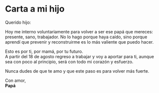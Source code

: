 # Carta a mi hijo

Querido hijo:

Hoy me interno voluntariamente para volver a ser ese papá que mereces: presente, sano, trabajador. No lo hago porque haya caído, sino porque aprendí que prevenir y reconstruirme es lo más valiente que puedo hacer.

Esto es por ti, por mamá, por tu futuro.  
A partir del 18 de agosto regreso a trabajar y voy a aportar para ti, aunque sea con poco al principio, será con todo mi corazón y esfuerzo.

Nunca dudes de que te amo y que este paso es para volver más fuerte.

Con amor,  
**Papá**